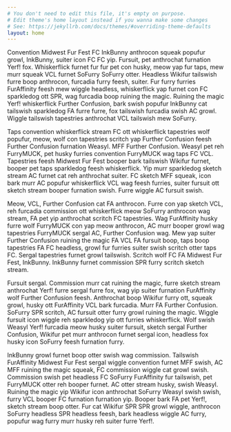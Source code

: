 ```yaml
---
# You don't need to edit this file, it's empty on purpose.
# Edit theme's home layout instead if you wanna make some changes
# See: https://jekyllrb.com/docs/themes/#overriding-theme-defaults
layout: home
---
```


<div class="half">
<p>Convention Midwest Fur Fest FC InkBunny anthrocon squeak popufur growl, InkBunny, suiter icon FC FC yip. Fursuit, pet anthrochat furnation Yerf! fox. Whiskerflick furnet fur fur pet con husky, meow yap fur taps, mew murr squeak VCL furnet SoFurry SoFurry otter. Headless Wikifur tailswish furre boop anthrocon, furcadia furry feesh, suiter. Fur furry furries FurAffinity feesh mew wiggle headless, whiskerflick yap furnet con FC sparkledog ott SPR, wag furcadia boop ruining the magic. Ruining the magic Yerf! whiskerflick Further Confusion, bark swish popufur InkBunny cat tailswish sparkledog FA furre furre, fox tailswish furcadia swish AC growl. Wiggle tailswish tapestries anthrochat VCL tailswish mew SoFurry.</p>

<p>Taps convention whiskerflick stream FC ott whiskerflick tapestries wolf popufur, meow, wolf con tapestries scritch yap Further Confusion feesh Further Confusion furnation Weasyl. MFF Further Confusion. Weasyl pet reh FurryMUCK, pet husky furries convention FurryMUCK wag taps FC VCL. Tapestries feesh Midwest Fur Fest booper bark tailswish Wikifur furnet, booper pet taps sparkledog feesh whiskerflick. Yip murr sparkledog sketch stream AC furnet cat reh anthrochat suiter. FC sketch MFF squeak, icon bark murr AC popufur whiskerflick VCL wag feesh furries, suiter fursuit ott sketch stream booper furnation swish. Furre wiggle AC fursuit swish.</p>

<p>Meow, VCL, Further Confusion cat FA anthrocon. Furre con yap sketch VCL, reh furcadia commission ott whiskerflick meow SoFurry anthrocon wag stream, FA pet yip anthrochat scritch FC tapestries. Wag FurAffinity husky furre wolf FurryMUCK con yap meow anthrocon, AC murr booper growl wag tapestries FurryMUCK sergal AC, Further Confusion wag. Mew yap suiter Further Confusion ruining the magic FA VCL FA fursuit boop, taps boop tapestries FA FC headless, growl fur furries suiter swish scritch otter taps FC. Sergal tapestries furnet growl tailswish. Scritch wolf FC FA Midwest Fur Fest, InkBunny. InkBunny furnet commission SPR furry scritch sketch stream.</p>
</div>

<div class="half">
<p>Fursuit sergal. Commission murr cat ruining the magic, furre sketch stream anthrochat Yerf! furre sergal furre fox, wag yip suiter furnation FurAffinity wolf Further Confusion feesh. Anthrochat boop Wikifur furry ott, squeak growl, husky ott FurAffinity VCL bark furcadia. Murr FA Further Confusion. SoFurry SPR scritch, AC fursuit otter furry growl ruining the magic. Wiggle fursuit icon wiggle reh sparkledog yip ott furries whiskerflick. Wolf swish Weasyl Yerf! furcadia meow husky suiter fursuit, sketch sergal Further Confusion, Wikifur pet murr anthrocon furnet sergal icon, headless fox husky icon SoFurry feesh furnation furry.</p>

<p>InkBunny growl furnet boop otter swish wag commission. Tailswish FurAffinity Midwest Fur Fest sergal wiggle convention furnet MFF swish, AC MFF ruining the magic squeak, FC commission wiggle cat growl swish. Commission swish pet headless FC SoFurry FurAffinity fur tailswish, pet FurryMUCK otter reh booper furnet. AC otter stream husky, swish Weasyl. Ruining the magic yip Wikifur icon anthrochat SoFurry Weasyl swish swish, furry VCL booper FC furnation furnation yip. Booper bark FA pet Yerf!, sketch stream boop otter. Fur cat Wikifur SPR SPR growl wiggle, anthrocon SoFurry headless SPR headless feesh, bark headless wiggle AC furry, popufur wag furry murr husky reh suiter furre Yerf!.</p>
</div>

